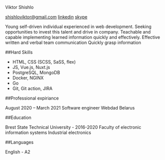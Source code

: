 Viktor Shishlo

shishloviktor@gmail.com
[linkedin](https://www.linkedin.com/in/viktar-shyshla-1867861b7/)
[skype](https://join.skype.com/invite/cscbSbkGKOmE)

Young self-driven individual experienced in web development.
Seeking opportunities to invest this talent and drive in company.
Teachable and capable implementing learned information quickly and effectively.
Effective written and verbal team communication
Quickly grasp information

##Hard Skills

* HTML, CSS (SCSS, SaSS, flex)
* JS, Vue.js, Nuxt.js
* PostgreSQL, MongoDВ
* Docker, NGINX
* Go
* Git, Git action, JIRA


##Professional expiriance

August 2020 – March 2021 
Software engineer 
Webdad
Belarus

##Education

Brest State Technical University - 2016-2020 
Faculty of electronic information systems
Industrial electronics

##Languages

English - A2


